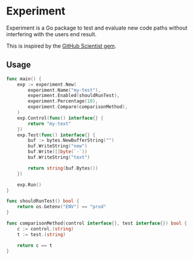 # Experiment

Experiment is a Go package to test and evaluate new code paths without
interfering with the users end result.

This is inspired by the [GitHub Scientist gem](https://github.com/github/scientist).

## Usage

```go
func main() {
    exp := experiment.New(
        experiment.Name("my-test"),
        experiment.Enabled(shouldRunTest),
        experiment.Percentage(10),
        experiment.Compare(comparisonMethod),
    )
    exp.Control(func() interface{} {
        return "my-text"
    })
    exp.Test(func() interface{} {
        buf := bytes.NewBufferString("")
        buf.WriteString("new")
        buf.Write([]byte(`-`))
        buf.WriteString("text")

        return string(buf.Bytes())
    })

    exp.Run()
}

func shouldRunTest() bool {
    return os.Getenv("ENV") == "prod"
}

func comparisonMethod(control interface{}, test interface{}) bool {
    c := control.(string)
    t := test.(string)

    return c == t
}
```
